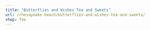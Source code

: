 ```yaml
---
title: "Butterflies and Wishes Tea and Sweets"
url: /chesapeake-beach/butterflies-and-wishes-tea-and-sweets/
shop: Tee
---
```

